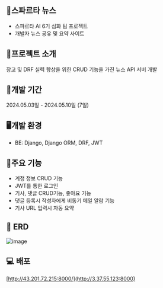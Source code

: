 ## 📰스파르타 뉴스
- 스파르타 AI 6기 심화 팀 프로젝트
- 개발자 뉴스 공유 및 요약 사이트

## 📝프로젝트 소개
장고 및 DRF 실력 향상을 위한 CRUD 기능을 가진 뉴스 API 서버 개발

## 📅개발 기간
2024.05.03일 - 2024.05.10일 (7일)

## 🖥️개발 환경
- BE: Django, Django ORM, DRF, JWT

## 🔬주요 기능
- 계정 정보 CRUD 기능
- JWT를 통한 로그인
- 기사, 댓글 CRUD기능, 좋아요 기능
- 댓글 등록시 작성자에게 비동기 메일 알람 기능
- 기사 URL 입력시 자동 요약

## 📜 ERD
![image](https://github.com/Twenty-One-Do/spartanews_drf/assets/156996387/f926e992-c101-4c97-a63f-df3e1d4e13df)

## 💻 배포

[http://43.201.72.215:8000/](http://3.37.55.123:8000)
